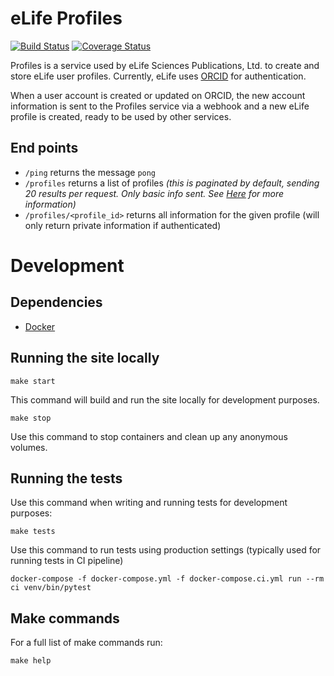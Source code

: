 eLife Profiles
==============

[![Build Status](https://ci--alfred.elifesciences.org/buildStatus/icon?job=test-profiles)](https://ci--alfred.elifesciences.org/job/test-profiles/) [![Coverage Status](https://coveralls.io/repos/github/elifesciences/profiles/badge.svg?branch=develop)](https://coveralls.io/github/elifesciences/profiles?branch=develop)

Profiles is a service used by eLife Sciences Publications, Ltd. to create and 
store eLife user profiles. Currently, eLife uses [ORCID](https://orcid.org/) for 
authentication.

When a user account is created or updated on ORCID, the new account information is sent to 
the Profiles service via a webhook and a new eLife profile is created, ready to be
used by other services.

End points
----------
- `/ping` returns the message `pong`
- `/profiles` returns a list of profiles *(this is paginated by default, 
sending 20 results per request. Only basic info sent. 
See [Here](https://api.elifesciences.org) for more information)*
- `/profiles/<profile_id>` returns all information for the given profile (will 
only return private information if authenticated)
 
Development
===========

Dependencies
------------

* [Docker](https://www.docker.com/)

Running the site locally
------------------------

```
make start
```
This command will build and run the site locally for development purposes.

```
make stop
```
Use this command to stop containers and clean up any anonymous volumes.

Running the tests
-----------------
Use this command when writing and running tests for development purposes:
```
make tests
```

Use this command to run tests using production settings (typically used for running tests in CI pipeline)
```
docker-compose -f docker-compose.yml -f docker-compose.ci.yml run --rm ci venv/bin/pytest
```

Make commands
-------------
For a full list of make commands run:
```
make help
```